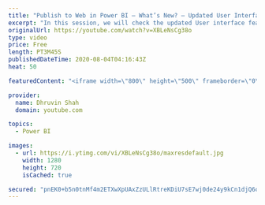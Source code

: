 ```yaml
---
title: "Publish to Web in Power BI – What’s New? – Updated User Interface with Placeholder Image"
excerpt: "In this session, we will check the updated User interface feature for Publish to web option in Power BI. The updated Publish to web option has the following features.  • Set size for iframe • See the Preview of Power BI report • Set thumbnail image by uploading a placeholder image (01:33) • Change Default"
originalUrl: https://youtube.com/watch?v=XBLeNsCg38o
type: video
price: Free
length: PT3M45S
publishedDateTime: 2020-08-04T04:16:43Z
heat: 50

featuredContent: "<iframe width=\"800\" height=\"500\" frameborder=\"0\" src=\"https://www.youtube.com/embed/XBLeNsCg38o\" allow=\"accelerometer; autoplay; encrypted-media; gyroscope; picture-in-picture\" allowfullscreen></iframe>"

provider:
  name: Dhruvin Shah
  domain: youtube.com

topics:
  - Power BI

images:
  - url: https://i.ytimg.com/vi/XBLeNsCg38o/maxresdefault.jpg
    width: 1280
    height: 720
    isCached: true

secured: "pnEK0+b5n0tnMf4m2ETXwXpUAxZzULlRtreKDiU7sE7wj0de24y9kCn1djQ6oTntjDUdZJESKZpsHcLPnvvgkxG+zaDIVQmbTme4u2py1cVKhCTetgv8/Z6wcRfC4urv/q5bSqvVeD+P07E1kZxAgxopRTMuAVhTVUMDUSD074NbtH390FyYMbkxg7oGuQ5FodzsaYz6XYLv2KjfTkOAejCgDeuFL5TJZHF/jt2SS7n2RB+oTUYVRleGnkxeEEZKwtEsT63WZAbIZyqSY3JhWXDco8xmtFWcv2z+0PR0Y0o/nPp07Z+wxmTXXMyzQvMsWOfKt845W8xXDGre6bbbhjtM+DaThoZjdw06AP5nJfl6U8wmuQ/39vtIidxkxouYKLJ+a3NAjtx1KjEguY2cXtf5sEv68gLXbL/Fjy5Z4Sg=;xabHF/ahheFD5etwWwt5eA=="
---
```


